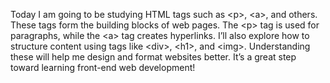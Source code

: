 Today I am going to be studying HTML tags such as &lt;p>, &lt;a>, and others.
These tags form the building blocks of web pages.
The &lt;p> tag is used for paragraphs, while the &lt;a> tag creates hyperlinks.
I’ll also explore how to structure content using tags like &lt;div>, &lt;h1>, and &lt;img>.
Understanding these will help me design and format websites better.
It’s a great step toward learning front-end web development!